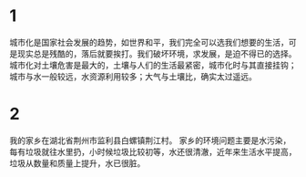 # 1

城市化是国家社会发展的趋势，如世界和平，我们完全可以选我们想要的生活，可是现实总是残酷的，落后就要挨打。我们破坏环境，求发展，是迫不得已的选择。
城市化对土壤危害是最大的，土壤与人们的生活最紧密，城市化时与其直接挂钩；城市与水一般较远，水资源利用较多；大气与土壤比，确实太过遥远。

# 2

我的家乡在湖北省荆州市监利县白螺镇荆江村。
家乡的环境问题主要是水污染，每有垃圾就往水里扔，小时候垃圾比较初等，水还很清澈，近年来生活水平提高，垃圾从数量和质量上提升，水已很脏。
